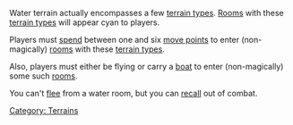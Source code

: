 Water terrain actually encompasses a few [terrain
types](:Category:_Terrains.md "wikilink").
[Rooms](:Category:_Rooms.md "wikilink") with these [terrain
types](:Category:_Terrains.md "wikilink") will appear cyan to players.

Players must [spend](Movement_Costs.md "wikilink") between one and six
[move points](Move_Points.md "wikilink") to enter (non-magically)
[rooms](:Category:_Rooms.md "wikilink") with these [terrain
types](:Category:_Terrains.md "wikilink").

Also, players must either be flying or carry a
[boat](:Category:_Boats.md "wikilink") to enter (non-magically) some
such [rooms](:Category:_Rooms.md "wikilink").

You can't [flee](Flee.md "wikilink") from a water room, but you can
[recall](Recall.md "wikilink") out of combat.

[Category: Terrains](Category:_Terrains "wikilink")
